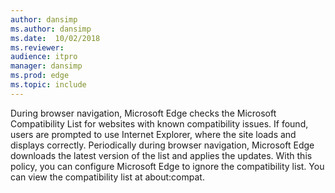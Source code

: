 ```yaml
---
author: dansimp
ms.author: dansimp
ms.date:  10/02/2018
ms.reviewer:
audience: itpro
manager: dansimp
ms.prod: edge
ms.topic: include
---
```


During browser navigation, Microsoft Edge checks the Microsoft Compatibility List for websites with known compatibility issues. If found, users are prompted to use Internet Explorer, where the site loads and displays correctly. Periodically during browser navigation, Microsoft Edge downloads the latest version of the list and applies the updates.  With this policy, you can configure Microsoft Edge to ignore the compatibility list.  You can view the compatibility list at about:compat.
